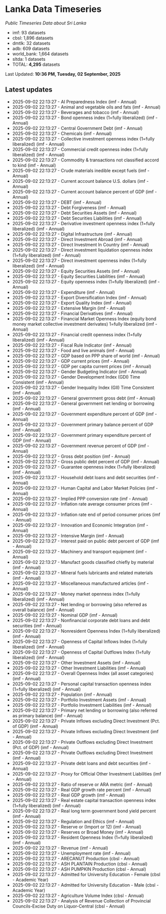 # Lanka Data Timeseries
*Public Timeseries Data about Sri Lanka*

* imf: 93 datasets
* cbsl: 1,896 datasets
* dmtlk: 32 datasets
* adb: 609 datasets
* world_bank: 1,664 datasets
* sltda: 1 datasets
* TOTAL: **4,295** datasets

Last Updated: **10:36 PM, Tuesday, 02 September, 2025**

## Latest updates

* 2025-09-02 22:13:27 - AI Preparedness Index (imf - Annual)
* 2025-09-02 22:13:27 - Animal and vegetable oils and fats (imf - Annual)
* 2025-09-02 22:13:27 - Beverages and tobacco (imf - Annual)
* 2025-09-02 22:13:27 - Bond openness index (1=fully liberalized) (imf - Annual)
* 2025-09-02 22:13:27 - Central Government Debt (imf - Annual)
* 2025-09-02 22:13:27 - Chemicals (imf - Annual)
* 2025-09-02 22:13:27 - Collective investment openness index (1=fully liberalized) (imf - Annual)
* 2025-09-02 22:13:27 - Commercial credit openness index (1=fully liberalized) (imf - Annual)
* 2025-09-02 22:13:27 - Commodity & transactions not classified accord to kind (imf - Annual)
* 2025-09-02 22:13:27 - Crude materials inedible except fuels (imf - Annual)
* 2025-09-02 22:13:27 - Current account balance U.S. dollars (imf - Annual)
* 2025-09-02 22:13:27 - Current account balance percent of GDP (imf - Annual)
* 2025-09-02 22:13:27 - DEBT (imf - Annual)
* 2025-09-02 22:13:27 - Debt Forgiveness (imf - Annual)
* 2025-09-02 22:13:27 - Debt Securities Assets (imf - Annual)
* 2025-09-02 22:13:27 - Debt Securities Liabilities (imf - Annual)
* 2025-09-02 22:13:27 - Derivative investment openness index (1=fully liberalized) (imf - Annual)
* 2025-09-02 22:13:27 - Digital Infrastructure (imf - Annual)
* 2025-09-02 22:13:27 - Direct Investment Abroad (imf - Annual)
* 2025-09-02 22:13:27 - Direct Investment In Country (imf - Annual)
* 2025-09-02 22:13:27 - Direct investment liquidation openness index (1=fully liberalized) (imf - Annual)
* 2025-09-02 22:13:27 - Direct investment openness index (1=fully liberalized) (imf - Annual)
* 2025-09-02 22:13:27 - Equity Securities Assets (imf - Annual)
* 2025-09-02 22:13:27 - Equity Securities Liabilities (imf - Annual)
* 2025-09-02 22:13:27 - Equity openness index (1=fully liberalized) (imf - Annual)
* 2025-09-02 22:13:27 - Expenditure (imf - Annual)
* 2025-09-02 22:13:27 - Export Diversification Index (imf - Annual)
* 2025-09-02 22:13:27 - Export Quality Index (imf - Annual)
* 2025-09-02 22:13:27 - Extensive Margin (imf - Annual)
* 2025-09-02 22:13:27 - Financial Derivatives (imf - Annual)
* 2025-09-02 22:13:27 - Financial Market Openness Index (equity bond money market collective investment derivates) 1=fully liberalized (imf - Annual)
* 2025-09-02 22:13:27 - Financial credit openness index (1=fully liberalized) (imf - Annual)
* 2025-09-02 22:13:27 - Fiscal Rule Indicator (imf - Annual)
* 2025-09-02 22:13:27 - Food and live animals (imf - Annual)
* 2025-09-02 22:13:27 - GDP based on PPP share of world (imf - Annual)
* 2025-09-02 22:13:27 - GDP current prices (imf - Annual)
* 2025-09-02 22:13:27 - GDP per capita current prices (imf - Annual)
* 2025-09-02 22:13:27 - Gender Budgeting Indicator (imf - Annual)
* 2025-09-02 22:13:27 - Gender Development Index (GDI) Time Consistent (imf - Annual)
* 2025-09-02 22:13:27 - Gender Inequality Index (GII) Time Consistent (imf - Annual)
* 2025-09-02 22:13:27 - General government gross debt (imf - Annual)
* 2025-09-02 22:13:27 - General government net lending or borrowing (imf - Annual)
* 2025-09-02 22:13:27 - Government expenditure percent of GDP (imf - Annual)
* 2025-09-02 22:13:27 - Government primary balance percent of GDP (imf - Annual)
* 2025-09-02 22:13:27 - Government primary expenditure percent of GDP (imf - Annual)
* 2025-09-02 22:13:27 - Government revenue percent of GDP (imf - Annual)
* 2025-09-02 22:13:27 - Gross debt position (imf - Annual)
* 2025-09-02 22:13:27 - Gross public debt percent of GDP (imf - Annual)
* 2025-09-02 22:13:27 - Guarantee openness index (1=fully liberalized) (imf - Annual)
* 2025-09-02 22:13:27 - Household debt loans and debt securities (imf - Annual)
* 2025-09-02 22:13:27 - Human Capital and Labor Market Policies (imf - Annual)
* 2025-09-02 22:13:27 - Implied PPP conversion rate (imf - Annual)
* 2025-09-02 22:13:27 - Inflation rate average consumer prices (imf - Annual)
* 2025-09-02 22:13:27 - Inflation rate end of period consumer prices (imf - Annual)
* 2025-09-02 22:13:27 - Innovation and Economic Integration (imf - Annual)
* 2025-09-02 22:13:27 - Intensive Margin (imf - Annual)
* 2025-09-02 22:13:27 - Interest paid on public debt percent of GDP (imf - Annual)
* 2025-09-02 22:13:27 - Machinery and transport equipment (imf - Annual)
* 2025-09-02 22:13:27 - Manufact goods classified chiefly by material (imf - Annual)
* 2025-09-02 22:13:27 - Mineral fuels lubricants and related materials (imf - Annual)
* 2025-09-02 22:13:27 - Miscellaneous manufactured articles (imf - Annual)
* 2025-09-02 22:13:27 - Money market openness index (1=fully liberalized) (imf - Annual)
* 2025-09-02 22:13:27 - Net lending or borrowing (also referred as overall balance) (imf - Annual)
* 2025-09-02 22:13:27 - Nominal GDP (imf - Annual)
* 2025-09-02 22:13:27 - Nonfinancial corporate debt loans and debt securities (imf - Annual)
* 2025-09-02 22:13:27 - Nonresident Openness Index (1=fully liberalized) (imf - Annual)
* 2025-09-02 22:13:27 - Openness of Capital Inflows Index (1=fully liberalized) (imf - Annual)
* 2025-09-02 22:13:27 - Openness of Capital Outflows Index (1=fully liberalized) (imf - Annual)
* 2025-09-02 22:13:27 - Other Investment Assets (imf - Annual)
* 2025-09-02 22:13:27 - Other Investment Liabilities (imf - Annual)
* 2025-09-02 22:13:27 - Overall Openness Index (all asset categories) (imf - Annual)
* 2025-09-02 22:13:27 - Personal capital transaction openness index (1=fully liberalized) (imf - Annual)
* 2025-09-02 22:13:27 - Population (imf - Annual)
* 2025-09-02 22:13:27 - Portfolio Investment Assets (imf - Annual)
* 2025-09-02 22:13:27 - Portfolio Investment Liabilities (imf - Annual)
* 2025-09-02 22:13:27 - Primary net lending or borrowing (also referred as primary balance) (imf - Annual)
* 2025-09-02 22:13:27 - Private Inflows excluding Direct Investment (Pct. of GDP) (imf - Annual)
* 2025-09-02 22:13:27 - Private Inflows excluding Direct Investment (imf - Annual)
* 2025-09-02 22:13:27 - Private Outflows excluding Direct Investment (Pct. of GDP) (imf - Annual)
* 2025-09-02 22:13:27 - Private Outflows excluding Direct Investment (imf - Annual)
* 2025-09-02 22:13:27 - Private debt loans and debt securities (imf - Annual)
* 2025-09-02 22:13:27 - Proxy for Official Other Investment Liabilities (imf - Annual)
* 2025-09-02 22:13:27 - Ratio of reserve or ARA metric (imf - Annual)
* 2025-09-02 22:13:27 - Real GDP growth rate percent (imf - Annual)
* 2025-09-02 22:13:27 - Real GDP growth (imf - Annual)
* 2025-09-02 22:13:27 - Real estate capital transaction openness index (1=fully liberalized) (imf - Annual)
* 2025-09-02 22:13:27 - Real long term government bond yield percent (imf - Annual)
* 2025-09-02 22:13:27 - Regulation and Ethics (imf - Annual)
* 2025-09-02 22:13:27 - Reserve or (Import or 12) (imf - Annual)
* 2025-09-02 22:13:27 - Reserves or Broad Money (imf - Annual)
* 2025-09-02 22:13:27 - Resident Openness Index (1=fully liberalized) (imf - Annual)
* 2025-09-02 22:13:27 - Revenue (imf - Annual)
* 2025-09-02 22:13:27 - Unemployment rate (imf - Annual)
* 2025-09-02 22:13:27 - ARECANUT Production (cbsl - Annual)
* 2025-09-02 22:13:27 - ASH PLANTAIN Production (cbsl - Annual)
* 2025-09-02 22:13:27 - ASH PUMPKIN Production (cbsl - Annual)
* 2025-09-02 22:13:27 - Admitted for University Education - Female (cbsl - Academic Year)
* 2025-09-02 22:13:27 - Admitted for University Education - Male (cbsl - Academic Year)
* 2025-09-02 22:13:27 - Agriculture Volume Index (cbsl - Annual)
* 2025-09-02 22:13:27 - Analysis of Revenue Collection of Provincial Councils-Excise Duty on Liquor-Central (cbsl - Annual)